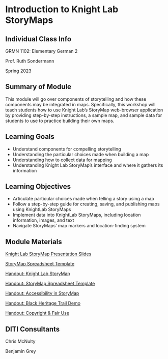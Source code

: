 <h1>Introduction to Knight Lab StoryMaps</h1>
<h2>Individual Class Info</h2>

GRMN 1102: Elementary German 2

Prof. Ruth Sondermann

Spring 2023


<h2>Summary of Module</h2>

This module will go over components of storytelling and how these components may be integrated in maps. Specifically, this workshop will teach students how to use Knight Lab’s StoryMap web-browser application by providing step-by-step instructions, a sample map, and sample data for students to use to practice building their own maps. 

<h2>Learning Goals</h2>

* Understand components for compelling storytelling 
* Understanding the particular choices made when building a map
* Understanding how to collect data for mapping
* Understanding Knight Lab StoryMap’s interface and where it gathers its information

<h2>Learning Objectives</h2>

* Articulate particular choices made when telling a story using a map 
* Follow a step-by-step guide for creating, saving, and publishing maps using KnightLab StoryMaps
* Implement data into KnightLab StoryMaps, including location information, images, and text
* Navigate StoryMaps’ map markers and location-finding system 

<h2>Module Materials</h2>

[Knight Lab StoryMap Presentation Slides](https://github.com/NULabNortheastern/digitalassignmentshowcase/blob/master/mapping/sp23-sondermann-grmn1102-storymap/Intro-to-StoryMap_slides.pdf)

[StoryMap Spreadsheet Template](https://github.com/NULabNortheastern/digitalassignmentshowcase/blob/master/mapping/sp23-rabrenovic-socl2358-storymap/StoryMap_Spreadsheet_Template.xlsx)

[Handout: Knight Lab StoryMap](https://github.com/NULabNortheastern/digitalassignmentshowcase/blob/master/handouts/mapping/Handout-StoryMap.pdf)

[Handout: StoryMap Spreadsheet Template](https://github.com/NULabNortheastern/digitalassignmentshowcase/blob/master/handouts/mapping/Handout-StoryMap_Spreadsheet_Template.pdf)

[Handout: Accessibility in StoryMap](https://github.com/NULabNortheastern/digitalassignmentshowcase/blob/master/handouts/mapping/Handout-Accessibility_StoryMap.pdf)

[Handout: Black Heritage Trail Demo](https://github.com/NULabNortheastern/digitalassignmentshowcase/blob/master/handouts/mapping/Handout-Black_Heritage_Trail.pdf)

[Handout: Copyright & Fair Use](https://github.com/NULabNortheastern/digitalassignmentshowcase/blob/master/handouts/Copyright-Fair-Use.pdf)

<h2>DITI Consultants</h2>

Chris McNulty

Benjamin Grey




